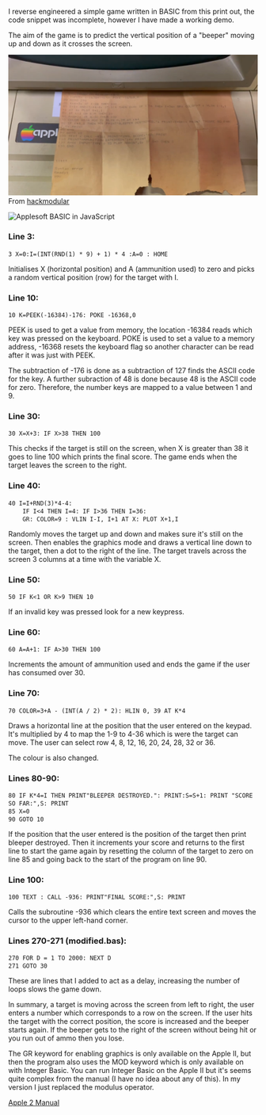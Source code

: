 I reverse engineered a simple game written in BASIC from this print out, the code snippet was incomplete, however I have made a working demo.

The aim of the game is to predict the vertical position of a "beeper" moving up and down as it crosses the screen.

![Original cript printout](image.png)
From [hackmodular](https://www.youtube.com/@hackmodular)

![Applesoft BASIC in JavaScript](https://github.com/user-attachments/assets/74356e44-972e-43e4-b81b-417a95e8ad0a)

### Line 3:

```basic
3 X=0:I=(INT(RND(1) * 9) + 1) * 4 :A=0 : HOME
```

Initialises X (horizontal position) and A (ammunition used) to zero and picks a random vertical position (row) for the target with I.

### Line 10:

```basic
10 K=PEEK(-16384)-176: POKE -16368,0
```

PEEK is used to get a value from memory, the location -16384 reads which key was pressed on the keyboard. POKE is used to set a value to a memory address, -16368 resets the keyboard flag so another character can be read after it was just with PEEK.

The subtraction of -176 is done as a subtraction of 127 finds the ASCII code for the key. A further subraction of 48 is done because 48 is the ASCII code for zero. Therefore, the number keys are mapped to a value between 1 and 9.

### Line 30:

```basic
30 X=X+3: IF X>38 THEN 100
```

This checks if the target is still on the screen, when X is greater than 38 it goes to line 100 which prints the final score. The game ends when the target leaves the screen to the right.

### Line 40:

```basic
40 I=I+RND(3)*4-4:
    IF I<4 THEN I=4: IF I>36 THEN I=36:
    GR: COLOR=9 : VLIN I-I, I+1 AT X: PLOT X+1,I

```

Randomly moves the target up and down and makes sure it's still on the screen.
Then enables the graphics mode and draws a vertical line down to the target, then a dot to the right of the line. The target travels across the screen 3 columns at a time with the variable X.

### Line 50:

```basic
50 IF K<1 OR K>9 THEN 10
```

If an invalid key was pressed look for a new keypress.

### Line 60:

```basic
60 A=A+1: IF A>30 THEN 100
```

Increments the amount of ammunition used and ends the game if the user has consumed over 30.

### Line 70:

```basic
70 COLOR=3+A - (INT(A / 2) * 2): HLIN 0, 39 AT K*4
```

Draws a horizontal line at the position that the user entered on the keypad. It's multiplied by 4 to map the 1-9 to 4-36 which is were the target can move. The user can select row 4, 8, 12, 16, 20, 24, 28, 32 or 36.

The colour is also changed.

### Lines 80-90:

```basic
80 IF K*4=I THEN PRINT"BLEEPER DESTROYED.": PRINT:S=S+1: PRINT "SCORE SO FAR:",S: PRINT
85 X=0
90 GOTO 10
```

If the position that the user entered is the position of the target then print bleeper destroyed. Then it increments your score and returns to the first line to start the game again by resetting the column of the target to zero on line 85 and going back to the start of the program on line 90.

### Line 100:

```basic
100 TEXT : CALL -936: PRINT"FINAL SCORE:",S: PRINT
```

Calls the subroutine -936 which clears the entire text screen and moves the cursor to the upper left-hand corner.

### Lines 270-271 (modified.bas):

```basic
270 FOR D = 1 TO 2000: NEXT D
271 GOTO 30
```

These are lines that I added to act as a delay, increasing the number of loops slows the game down.

In summary, a target is moving across the screen from left to right, the user enters a number which corresponds to a row on the screen. If the user hits the target with the correct position, the score is increased and the beeper starts again. If the beeper gets to the right of the screen without being hit or you run out of ammo then you lose.

The GR keyword for enabling graphics is only available on the Apple II, but then the program also uses the MOD keyword which is only available on with Integer Basic. You can run Integer Basic on the Apple II but it's seems quite complex from the manual (I have no idea about any of this). In my version I just replaced the modulus operator.

[Apple 2 Manual](https://vintageapple.org/apple_ii/pdf/Apple_II_Users_Guide_For_Apple_II_Plus_and_Apple_IIe_1985.pdf)
